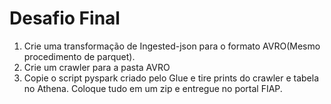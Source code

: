# Desafio Final

1. Crie uma transformação de Ingested-json para o formato AVRO(Mesmo procedimento de parquet).
2. Crie um crawler para a pasta AVRO
3. Copie o script pyspark criado pelo Glue e tire prints do crawler e tabela no Athena. Coloque tudo em um zip e entregue no portal FIAP.